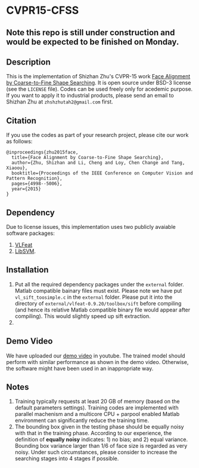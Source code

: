 # CVPR15-CFSS
Note this repo is still under construction and would be expected to be finished on Monday.
------

## Description

This is the implementation of Shizhan Zhu's CVPR-15 work [Face Alignment by Coarse-to-Fine Shape Searching](http://www.cv-foundation.org/openaccess/content_cvpr_2015/papers/Zhu_Face_Alignment_by_2015_CVPR_paper.pdf). It is open source under BSD-3 license (see the `LICENSE` file). Codes can be used freely only for acedemic purpose. If you want to apply it to industrial products, please send an email to Shizhan Zhu at `zhshzhutah2@gmail.com` first.

## Citation
If you use the codes as part of your research project, please cite our work as follows:
```
@inproceedings{zhu2015face,
  title={Face Alignment by Coarse-to-Fine Shape Searching},
  author={Zhu, Shizhan and Li, Cheng and Loy, Chen Change and Tang, Xiaoou},
  booktitle={Proceedings of the IEEE Conference on Computer Vision and Pattern Recognition},
  pages={4998--5006},
  year={2015}
}
```

## Dependency
Due to license issues, this implementation uses two publicly avaiable software packages: 
1. [VLFeat](https://github.com/vlfeat/vlfeat)
2. [LibSVM](https://github.com/cjlin1/libsvm).

## Installation
1. Put all the required dependency packages under the `external` folder. Matlab compatible bainary files must exist. Please note we have put `vl_sift_toosimple.c` in the `external` folder. Please put it into the directory of `external/vlfeat-0.9.20/toolbox/sift` before compiling (and hence its relative Matlab compatible binary file would appear after compiling). This would slightly speed up sift extraction.
2. 

## Demo Video
We have uploaded our [demo video](http://youtu.be/S4PQ63duO-I) in youtube. The trained model should perform with similar performance as shown in the demo video. Otherwise, the software might have been used in an inappropriate way.

## Notes
1. Training typically requests at least 20 GB of memory (based on the default parameters settings). Training codes are implemented with parallel machenism and a multicore CPU + parpool enabled Matlab environment can significantly reduce the training time.
2. The bounding box given in the testing phase should be equally noisy with that in the training phase. According to our experience, the definition of **equally noisy** indicates: 1) no bias; and 2) equal variance. Bounding box variance larger than 1/6 of face size is regarded as very noisy. Under such circumstances, please consider to increase the searching stages into 4 stages if possible.
